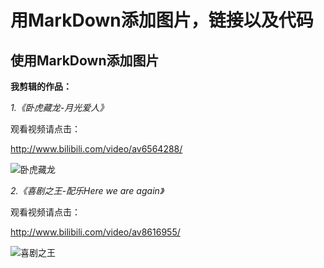 # 用MarkDown添加图片，链接以及代码 

## 使用MarkDown添加图片 

**我剪辑的作品：** 

*1.《卧虎藏龙-月光爱人》* 

观看视频请点击： 

<http://www.bilibili.com/video/av6564288/> 



![卧虎藏龙](https://timgsa.baidu.com/timg?image&quality=80&size=b9999_10000&sec=1494255267721&di=e9373d886234ae75348f8ccc0b34820c&imgtype=0&src=http%3A%2F%2Fimg.helpweixin.com%2Fupload%2Fcontent%2F2%2F114%2F2114925_4.jpg) 

*2.《喜剧之王-配乐Here we are again》* 

观看视频请点击： 

<http://www.bilibili.com/video/av8616955/> 

![喜剧之王](https://timgsa.baidu.com/timg?image&quality=80&size=b9999_10000&sec=1494254695046&di=6fd53bec9b104ebeeff25f078fcb10a9&imgtype=0&src=http%3A%2F%2Fs10.sinaimg.cn%2Fmw690%2F003P7tt0gy6P9D6tbcZa9) 









